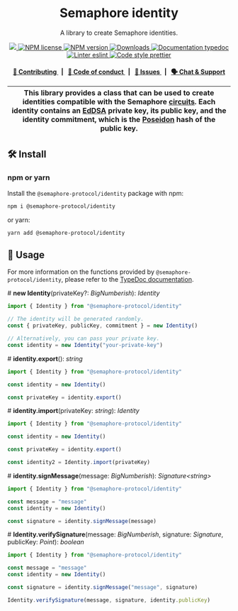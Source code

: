 <p align="center">
    <h1 align="center">
        Semaphore identity
    </h1>
    <p align="center">A library to create Semaphore identities.</p>
</p>

<p align="center">
    <a href="https://github.com/semaphore-protocol">
        <img src="https://img.shields.io/badge/project-Semaphore-blue.svg?style=flat-square">
    </a>
    <a href="https://github.com/semaphore-protocol/semaphore/blob/main/LICENSE">
        <img alt="NPM license" src="https://img.shields.io/npm/l/%40semaphore-protocol%2Fidentity?style=flat-square">
    </a>
    <a href="https://www.npmjs.com/package/@semaphore-protocol/identity">
        <img alt="NPM version" src="https://img.shields.io/npm/v/@semaphore-protocol/identity?style=flat-square" />
    </a>
    <a href="https://npmjs.org/package/@semaphore-protocol/identity">
        <img alt="Downloads" src="https://img.shields.io/npm/dm/@semaphore-protocol/identity.svg?style=flat-square" />
    </a>
    <a href="https://js.semaphore.pse.dev/modules/_semaphore_protocol_identity">
        <img alt="Documentation typedoc" src="https://img.shields.io/badge/docs-typedoc-744C7C?style=flat-square">
    </a>
    <a href="https://eslint.org/">
        <img alt="Linter eslint" src="https://img.shields.io/badge/linter-eslint-8080f2?style=flat-square&logo=eslint" />
    </a>
    <a href="https://prettier.io/">
        <img alt="Code style prettier" src="https://img.shields.io/badge/code%20style-prettier-f8bc45?style=flat-square&logo=prettier" />
    </a>
</p>

<div align="center">
    <h4>
        <a href="https://github.com/semaphore-protocol/semaphore/blob/main/CONTRIBUTING.md">
            👥 Contributing
        </a>
        <span>&nbsp;&nbsp;|&nbsp;&nbsp;</span>
        <a href="https://github.com/semaphore-protocol/semaphore/blob/main/CODE_OF_CONDUCT.md">
            🤝 Code of conduct
        </a>
        <span>&nbsp;&nbsp;|&nbsp;&nbsp;</span>
        <a href="https://github.com/semaphore-protocol/semaphore/contribute">
            🔎 Issues
        </a>
        <span>&nbsp;&nbsp;|&nbsp;&nbsp;</span>
        <a href="https://semaphore.pse.dev/discord">
            🗣️ Chat &amp; Support
        </a>
    </h4>
</div>

| This library provides a class that can be used to create identities compatible with the Semaphore [circuits](https://github.com/semaphore-protocol/semaphore/tree/main/circuits). Each identity contains an [EdDSA](https://www.rfc-editor.org/rfc/rfc8032) private key, its public key, and the identity commitment, which is the [Poseidon](https://eprint.iacr.org/2019/458.pdf) hash of the public key. |
| ----------------------------------------------------------------------------------------------------------------------------------------------------------------------------------------------------------------------------------------------------------------------------------------------------------------------------------------------------------------------------------------------------------- |

## 🛠 Install

### npm or yarn

Install the `@semaphore-protocol/identity` package with npm:

```bash
npm i @semaphore-protocol/identity
```

or yarn:

```bash
yarn add @semaphore-protocol/identity
```

## 📜 Usage

For more information on the functions provided by `@semaphore-protocol/identity`, please refer to the [TypeDoc documentation](https://js.semaphore.pse.dev/modules/_semaphore_protocol_identity).

\# **new Identity**(privateKey?: _BigNumberish_): _Identity_

```typescript
import { Identity } from "@semaphore-protocol/identity"

// The identity will be generated randomly.
const { privateKey, publicKey, commitment } = new Identity()

// Alternatively, you can pass your private key.
const identity = new Identity("your-private-key")
```

\# **identity.export**(): _string_

```typescript
import { Identity } from "@semaphore-protocol/identity"

const identity = new Identity()

const privateKey = identity.export()
```

\# **identity.import**(privateKey: _string_): _Identity_

```typescript
import { Identity } from "@semaphore-protocol/identity"

const identity = new Identity()

const privateKey = identity.export()

const identity2 = Identity.import(privateKey)
```

\# **identity.signMessage**(message: _BigNumberish_): _Signature\<string>_

```typescript
import { Identity } from "@semaphore-protocol/identity"

const message = "message"
const identity = new Identity()

const signature = identity.signMessage(message)
```

\# **Identity.verifySignature**(message: _BigNumberish_, signature: _Signature_, publicKey: _Point_): _boolean_

```typescript
import { Identity } from "@semaphore-protocol/identity"

const message = "message"
const identity = new Identity()

const signature = identity.signMessage("message", signature)

Identity.verifySignature(message, signature, identity.publicKey)
```
